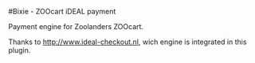 #Bixie - ZOOcart iDEAL payment

Payment engine for Zoolanders ZOOcart.

Thanks to http://www.ideal-checkout.nl, wich engine is integrated in this plugin.